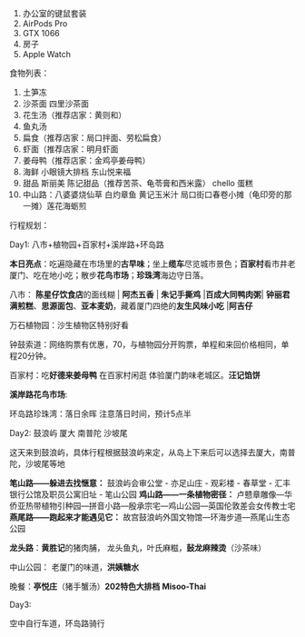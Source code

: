 1. 办公室的键鼠套装 
2. AirPods Pro
3. GTX 1066
4. 房子
5. Apple Watch



食物列表：

1. 土笋冻
2. 沙茶面 四里沙茶面
3. 花生汤（推荐店家：黄则和）
4. 鱼丸汤
5. 扁食（推荐店家：局口拌面、劳松扁食）
6. 虾面（推荐店家：明月虾面
7. 姜母鸭（推荐店家：金鸡亭姜母鸭）
8. 海鲜 小眼镜大排档 东山悦来福
9. 甜品 斯丽美 陈记甜品（推荐苦茶、龟苓膏和西米露） chello 蛋糕
10. 中山路：八婆婆烧仙草 白灼章鱼 黄记玉米汁 局口街口春卷小摊（龟印旁的那一摊）莲花海蛎煎



行程规划：

Day1: 八市+植物园+百家村+溪岸路+环岛路

**本日亮点**：吃遍隐藏在市场里的**古早味**；坐上**缆车**尽览城市景色；**百家村**看市井老厦门、吃在地小吃；散步**花鸟市场**；**珍珠湾**海边守日落。

八市： **陈星仔饮食店**的面线糊 | **阿杰五香** | **朱记手撕鸡** |**百成大同鸭肉粥**| **钟丽君满煎糕**、**思源面包**、**亚本麦奶**，藏着厦门四绝的**友生风味小吃** |**阿吉仔**

万石植物园：沙生植物区特别好看

钟鼓索道：网络购票有优惠，70，与植物园分开购票，单程和来回价格相同，单程20分钟。

百家村：吃**好德来姜母鸭** 在百家村闲逛 体验厦门韵味老城区。**汪记馅饼**

**溪岸路花鸟市场**:

环岛路珍珠湾：落日余晖 注意落日时间，预计5点半



Day2: 鼓浪屿  厦大 南普陀 沙坡尾

这天来到鼓浪屿，具体行程根据鼓浪屿来定，从岛上下来后可以选择去厦大，南普陀，沙坡尾等地

**笔山路——躲进去找惬意：**
鼓浪屿会审公堂 - 亦足山庄 - 观彩楼 - 春草堂 - 汇丰银行公馆及职员公寓旧址 - 笔山公园
**鸡山路——一条植物密径：**
卢戆章雕像—华侨亚热带植物引种园—拼音小路—殷承宗宅—鸡山公园—英国伦敦差会女传教士宅
**燕尾路——跑起来才能遇见它：**
故宫鼓浪屿外国文物馆—环海步道—燕尾山生态公园

**龙头路**：**黄胜记**的猪肉脯， 龙头鱼丸，叶氏麻糍，**鼔龙麻辣烫**（沙茶味）

中山公园： 老厦门的味道，**洪姨糖水**

晚餐：**亭悦庄**（猪手蟹汤）**202特色大排档** **Misoo-Thai**

Day3:

空中自行车道，环岛路骑行

